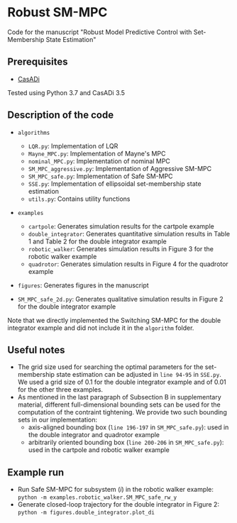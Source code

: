 # Robust SM-MPC
Code for the manuscript "Robust Model Predictive Control with Set-Membership State Estimation"

## Prerequisites
* [CasADi](https://web.casadi.org/)

Tested using Python 3.7 and CasADi 3.5

## Description of the code
* `algorithms`
    * `LQR.py`: Implementation of LQR
    * `Mayne_MPC.py`: Implementation of Mayne's MPC
    * `nominal_MPC.py`: Implementation of nominal MPC
    * `SM_MPC_aggressive.py`: Implementation of Aggressive SM-MPC
    * `SM_MPC_safe.py`: Implementation of Safe SM-MPC
    * `SSE.py`: Implementation of ellipsoidal set-membership state estimation
    * `utils.py`: Contains utility functions

* `examples`
    * `cartpole`: Generates simulation results for the cartpole example
    * `double_integrator`: Generates quantitative simulation results in Table 1 and Table 2 for the double integrator example
    * `robotic_walker`: Generates simulation results in Figure 3 for the robotic walker example
    * `quadrotor`: Generates simulation results in Figure 4 for the quadrotor example

* `figures`: Generates figures in the manuscript

* `SM_MPC_safe_2d.py`: Generates qualitative simulation results in Figure 2 for the double integrator example

Note that we directly implemented the Switching SM-MPC for the double integrator example and did not include it in the `algorithm` folder.

## Useful notes
* The grid size used for searching the optimal parameters for the set-membership state estimation can be adjusted in `line 94-95` in `SSE.py`. We used a grid size of 0.1 for the double integrator example and of 0.01 for the other three examples.
* As mentioned in the last paragraph of Subsection B in supplementary material, different full-dimensional bounding sets can be used for the computation of the contraint tightening. We provide two such bounding sets in our implementation:
    * axis-aligned bounding box (`line 196-197` in `SM_MPC_safe.py`): used in the double integrator and quadrotor example
    * arbitrarily oriented bounding box (`line 200-206` in `SM_MPC_safe.py`): used in the cartpole and robotic walker example

## Example run
* Run Safe SM-MPC for subsystem (*i*) in the robotic walker example: `python -m examples.robotic_walker.SM_MPC_safe_rw_y`
* Generate closed-loop trajectory for the double integrator in Figure 2: `python -m figures.double_integrator.plot_di`
